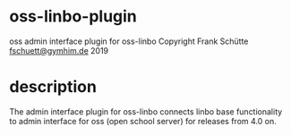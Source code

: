 # oss-linbo-plugin
oss admin interface plugin for oss-linbo
Copyright Frank Schütte <fschuett@gymhim.de> 2019

description
===========
The admin interface plugin for oss-linbo connects linbo base functionality to admin interface for oss (open school server) for releases from 4.0 on.

